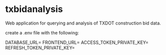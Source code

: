 # txbidanalysis
Web application for querying and analysis of TXDOT construction bid data.

create a .env file with the following:


DATABASE_URL=
FRONTEND_URL=
ACCESS_TOKEN_PRIVATE_KEY=
REFRESH_TOKEN_PRIVATE_KEY=